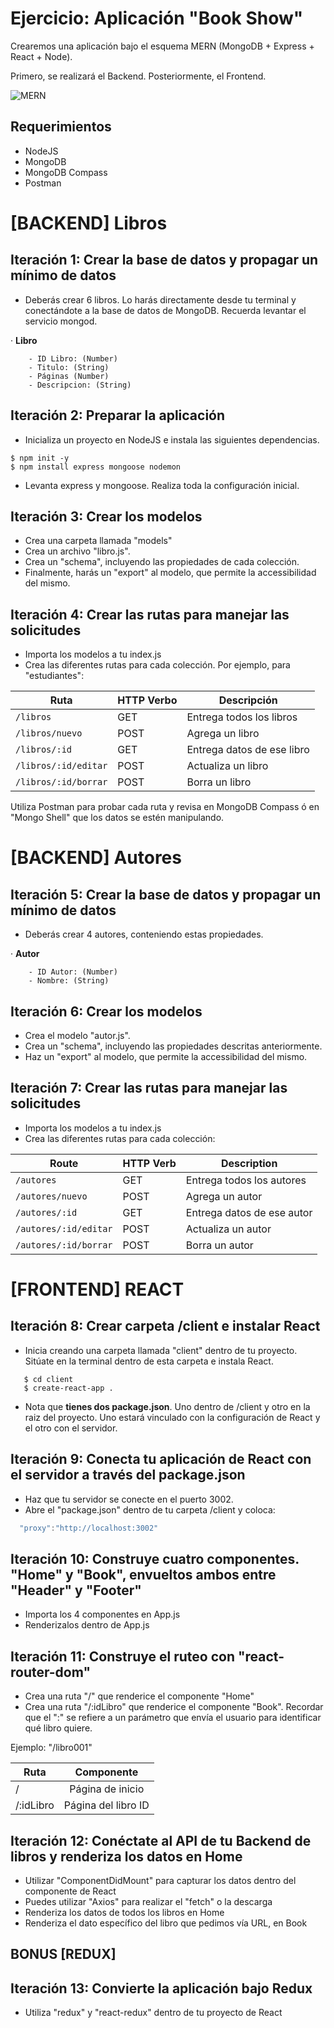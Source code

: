 # Ejercicio: Aplicación "Book Show"

Crearemos una aplicación bajo el esquema MERN (MongoDB + Express + React + Node).

Primero, se realizará el Backend. Posteriormente, el Frontend.


![MERN](https://i.imgur.com/6X55Qbo.png)

## Requerimientos
- NodeJS
- MongoDB
- MongoDB Compass
- Postman

# [BACKEND] Libros

## Iteración 1: Crear la base de datos y propagar un mínimo de datos

- Deberás crear 6 libros. Lo harás directamente desde tu terminal y conectándote a la base de datos 
de MongoDB. Recuerda levantar el servicio mongod.

· **Libro**
``` 
    - ID Libro: (Number)
    - Titulo: (String)
    - Páginas (Number)
    - Descripcion: (String)
```


## Iteración 2: Preparar la aplicación

- Inicializa un proyecto en NodeJS e instala las siguientes dependencias.

```
$ npm init -y
$ npm install express mongoose nodemon
```

- Levanta express y mongoose. Realiza toda la configuración inicial.


## Iteración 3: Crear los modelos

- Crea una carpeta llamada "models" 
- Crea un archivo "libro.js".
- Crea un "schema", incluyendo las propiedades de cada colección. 
- Finalmente, harás un "export" al modelo, que permite la accessibilidad del mismo.

## Iteración 4: Crear las rutas para manejar las solicitudes

- Importa los modelos a tu index.js
- Crea las diferentes rutas para cada colección. Por ejemplo, para "estudiantes":

|   Ruta   | HTTP Verbo |  Descripción   |
|-----------|-----------|-----------------|
| `/libros` |    GET    | Entrega todos los libros |
| `/libros/nuevo` |    POST    | Agrega un libro |
| `/libros/:id` |    GET    | Entrega datos de ese libro |
| `/libros/:id/editar` |    POST    | Actualiza un libro |
| `/libros/:id/borrar` |    POST    | Borra un libro |


Utiliza Postman para probar cada ruta y revisa en MongoDB Compass ó en "Mongo Shell" que los datos se estén manipulando.


# [BACKEND] Autores

## Iteración 5: Crear la base de datos y propagar un mínimo de datos

- Deberás crear 4 autores, conteniendo estas propiedades.

· **Autor**
```
    - ID Autor: (Number)
    - Nombre: (String)
```


## Iteración 6: Crear los modelos

- Crea el modelo "autor.js".
- Crea un "schema", incluyendo las propiedades descritas anteriormente.
- Haz un "export" al modelo, que permite la accessibilidad del mismo.

## Iteración 7: Crear las rutas para manejar las solicitudes

- Importa los modelos a tu index.js
- Crea las diferentes rutas para cada colección:

|   Route   | HTTP Verb |   Description   |
|-----------|-----------|-----------------|
| `/autores` |    GET    | Entrega todos los autores |
| `/autores/nuevo` |    POST    | Agrega un autor |
| `/autores/:id` |    GET    | Entrega datos de ese autor |
| `/autores/:id/editar` |    POST    | Actualiza un autor |
| `/autores/:id/borrar` |    POST    | Borra un autor |


# [FRONTEND] REACT

## Iteración 8: Crear carpeta /client e instalar React

- Inicia creando una carpeta llamada "client" dentro de tu proyecto. Sitúate en la terminal dentro de esta carpeta e
instala React.

```shell
   $ cd client
   $ create-react-app .
```

- Nota que **tienes dos package.json**. Uno dentro de /client y otro en la raiz del proyecto. Uno estará vinculado con la configuración de React y el otro con el servidor.

## Iteración 9: Conecta tu aplicación de React con el servidor a través del package.json

- Haz que tu servidor se conecte en el puerto 3002.
- Abre el "package.json" dentro de tu carpeta /client y coloca:

```javascript
  "proxy":"http://localhost:3002"
```

## Iteración 10: Construye cuatro componentes. "Home" y "Book", envueltos ambos entre "Header" y "Footer"

- Importa los 4 componentes en App.js
- Renderizalos dentro de App.js


## Iteración 11: Construye el ruteo con "react-router-dom"

- Crea una ruta "/" que renderice el componente "Home"
- Crea una ruta "/:idLibro" que renderice el componente "Book". Recordar que el ":" se refiere a un 
parámetro que envía el usuario para identificar qué libro quiere. 

Ejemplo: "/libro001"

| Ruta      |      Componente     |
|-----------|:-------------------:|
| /         |   Página de inicio  |
| /:idLibro | Página del libro ID |

## Iteración 12: Conéctate al API de tu Backend de libros y renderiza los datos en Home

- Utilizar "ComponentDidMount" para capturar los datos dentro del componente de React
- Puedes utilizar "Axios" para realizar el "fetch" o la descarga
- Renderiza los datos de todos los libros en Home
- Renderiza el dato específico del libro que pedimos vía URL, en Book

## BONUS [REDUX]

## Iteración 13: Convierte la aplicación bajo Redux

- Utiliza "redux" y "react-redux" dentro de tu proyecto de React
